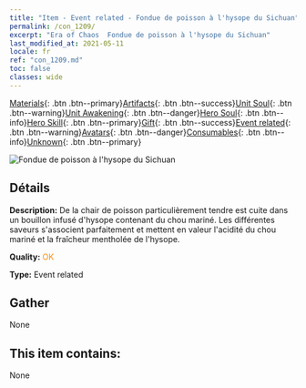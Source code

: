 ```yaml
---
title: "Item - Event related - Fondue de poisson à l'hysope du Sichuan"
permalink: /con_1209/
excerpt: "Era of Chaos  Fondue de poisson à l'hysope du Sichuan"
last_modified_at: 2021-05-11
locale: fr
ref: "con_1209.md"
toc: false
classes: wide
---
```

 [Materials](/ItemsFR/){: .btn .btn--primary}[Artifacts](/ItemsFR/Artifacts/){: .btn .btn--success}[Unit Soul](/ItemsFR/UnitSoul/){: .btn .btn--warning}[Unit Awakening](/ItemsFR/UnitAwakening/){: .btn .btn--danger}[Hero Soul](/ItemsFR/HeroSoul/){: .btn .btn--info}[Hero Skill](/ItemsFR/HeroSkill/){: .btn .btn--primary}[Gift](/ItemsFR/Gift/){: .btn .btn--success}[Event related](/ItemsFR/Events/){: .btn .btn--warning}[Avatars](/ItemsFR/Avatars/){: .btn .btn--danger}[Consumables](/ItemsFR/Consumables/){: .btn .btn--info}[Unknown](/ItemsFR/Unknown/){: .btn .btn--primary}

 ![Fondue de poisson à l'hysope du Sichuan](/images/t/i_81521331.png)

## Détails
 **Description:** De la chair de poisson particulièrement tendre est cuite dans un bouillon infusé d'hysope contenant du chou mariné. Les différentes saveurs s'associent parfaitement et mettent en valeur l'acidité du chou mariné et la fraîcheur mentholée de l'hysope.

 **Quality:** <span style="color: #FF8C00">OK</span>

 **Type:** Event related

## Gather

  None

## This item contains:

  None

